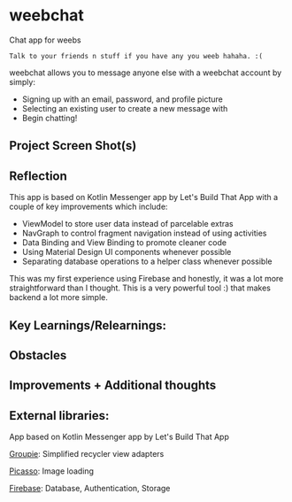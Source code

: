 # weebchat
Chat app for weebs

    Talk to your friends n stuff if you have any you weeb hahaha. :(

weebchat allows you to message anyone else with a weebchat account by simply:
 - Signing up with an email, password, and profile picture
 - Selecting an existing user to create a new message with
 - Begin chatting!

## Project Screen Shot(s)

## Reflection

This app is based on Kotlin Messenger app by Let's Build That App with a couple of key improvements which include:
 - ViewModel to store user data instead of parcelable extras
 - NavGraph to control fragment navigation instead of using activities
 - Data Binding and View Binding to promote cleaner code 
 - Using Material Design UI components whenever possible
 - Separating database operations to a helper class whenever possible

This was my first experience using Firebase and honestly, it was a lot more straightforward than I thought. 
This is a very powerful tool :) that makes backend a lot more simple.

## Key Learnings/Relearnings: 

## Obstacles 
  
## Improvements + Additional thoughts 
 
## External libraries:

App based on Kotlin Messenger app by Let's Build That App

[Groupie](https://github.com/lisawray/groupie): Simplified recycler view adapters
  
[Picasso](https://github.com/square/picasso): Image loading
  
[Firebase](https://firebase.google.com): Database, Authentication, Storage 
